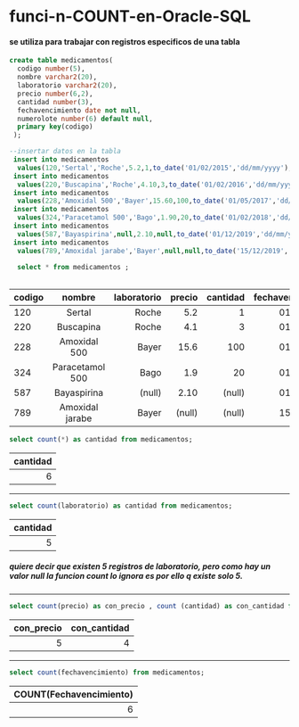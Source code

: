 # funci-n-COUNT-en-Oracle-SQL
#### se utiliza para trabajar con registros especificos de una tabla

```sql
create table medicamentos(
  codigo number(5),
  nombre varchar2(20),
  laboratorio varchar2(20),
  precio number(6,2),
  cantidad number(3),
  fechavencimiento date not null,
  numerolote number(6) default null,
  primary key(codigo)
 );

--insertar datos en la tabla
 insert into medicamentos
  values(120,'Sertal','Roche',5.2,1,to_date('01/02/2015','dd/mm/yyyy'),123456);
 insert into medicamentos 
  values(220,'Buscapina','Roche',4.10,3,to_date('01/02/2016','dd/mm/yyyy'),null);
 insert into medicamentos 
  values(228,'Amoxidal 500','Bayer',15.60,100,to_date('01/05/2017','dd/mm/yyyy'),232566);
 insert into medicamentos
  values(324,'Paracetamol 500','Bago',1.90,20,to_date('01/02/2018','dd/mm/yyyy'),null);
 insert into medicamentos 
  values(587,'Bayaspirina',null,2.10,null,to_date('01/12/2019','dd/mm/yyyy'),556999); 
 insert into medicamentos 
  values(789,'Amoxidal jarabe','Bayer',null,null,to_date('15/12/2019','dd/mm/yyyy'),null);
  
  select * from medicamentos ;
  
  ```
 | codigo            | nombre           |   laboratorio   |  precio   |  cantidad   |  fechavencimiento  | numerolote |
 | ------------------|:----------------:|----------------:| ---------:| -----------:| ------------------:| -----------:
 | 120 | Sertal |  Roche   | 5.2   | 1  | 01/02/2020| 123456 |
 | 220 | Buscapina |  Roche   | 4.1   | 3 | 01/02/2016|  (null)|
 | 228 | Amoxidal 500 |  Bayer   | 15.6  | 100 | 01/05/2017| 232566 |
 | 324 | Paracetamol 500 |  Bago   | 1.9   | 20 | 01/02/2018| (null)|
 | 587 | Bayaspirina |  (null)   | 2.10   | (null) | 01/12/2019| 556999 |
 | 789 | Amoxidal jarabe |  Bayer   | (null)   | (null) | 15/12/2019| (null)|

```sql
select count(*) as cantidad from medicamentos;
```

| cantidad|
| --------: | 
| 6 |
___ 

```sql
select count(laboratorio) as cantidad from medicamentos;
```
| cantidad|
| --------: | 
| 5 |
##### quiere decir que existen 5 registros de laboratorio, pero como hay un valor null la funcion count lo ignora es por ello q existe solo 5.

___
```sql
select count(precio) as con_precio , count (cantidad) as con_cantidad from medicamentos;
```
| con_precio| con_cantidad|
| --------: | ---------:|
| 5 | 4|

___
```sql
select count(fechavencimiento) from medicamentos;
```

| COUNT(Fechavencimiento)|
| --------: | 
| 6 |

